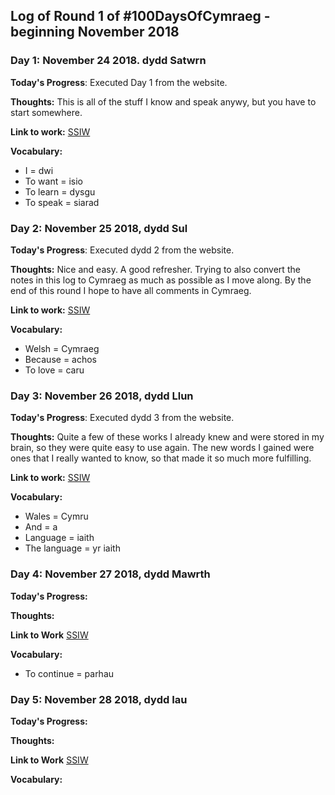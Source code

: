 
## Log of Round 1 of #100DaysOfCymraeg - beginning November 2018

### Day 1: November 24 2018. dydd Satwrn

**Today's Progress**: Executed Day 1 from the website.

**Thoughts:** This is all of the stuff I know and speak anywy, but you have to 
start somewhere.

**Link to work:** 
[SSIW](https://www.saysomethingin.com/welsh/1siw/1)

**Vocabulary:**
- I = dwi 
- To want = isio 
- To learn = dysgu 
- To speak = siarad

### Day 2: November 25 2018, dydd Sul

**Today's Progress**: Executed dydd 2 from the website.

**Thoughts:** Nice and easy. A good refresher. Trying to also convert the notes 
in this log to Cymraeg as much as possible as I move along. By the end of this 
round I hope to have all comments in Cymraeg.

**Link to work:** 
[SSIW](https://www.saysomethingin.com/welsh/1siw/2)

**Vocabulary:**
- Welsh = Cymraeg 
- Because = achos 
- To love = caru

### Day 3: November 26 2018, dydd Llun

**Today's Progress**: Executed dydd 3 from the website.
	
**Thoughts:** Quite a few of these works I already knew and were stored in my
brain, so they were quite easy to use again. The new words I gained were ones 
that I really wanted to know, so that made it so much more fulfilling.

**Link to work:** 
[SSIW](https://www.saysomethingin.com/welsh/1siw/3)

**Vocabulary:**
- Wales = Cymru 
- And = a 
- Language = iaith 
- The language = yr iaith

### Day 4: November 27 2018, dydd Mawrth

**Today's Progress:**

**Thoughts:**

**Link to Work**
[SSIW](https://www.saysomethingin.com/welsh/1siw/4)

**Vocabulary:**
- To continue = parhau<br />

### Day 5: November 28 2018, dydd Iau

**Today's Progress:**

**Thoughts:**

**Link to Work**
[SSIW](https://www.saysomethingin.com/welsh/1siw/5)

**Vocabulary:**